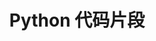 ---
layout: notebook
title: Python 代码片段
category: Python
tags: ['Python','编程']
file: notebook/python_snippets.ipynb
---